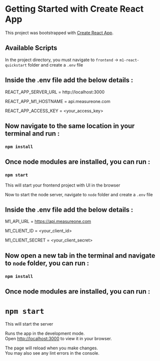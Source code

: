 # Getting Started with Create React App

This project was bootstrapped with [Create React App](https://github.com/facebook/create-react-app).

## Available Scripts

In the project directory, you must navigate to `frontend` -> `m1-react-quickstart` folder and create a `.env` file

## Inside the .env file add the below details :

REACT_APP_SERVER_URL = http://localhost:3000

REACT_APP_M1_HOSTNAME = api.measureone.com

REACT_APP_ACCESS_KEY = <your_access_key>

## Now navigate to the same location in your terminal and run :
### `npm install`

## Once node modules are installed, you can run :
### `npm start`

This will start your frontend project with UI in the browser

Now to start the node server, navigate to `node` folder and create a `.env` file

## Inside the .env file add the below details :

M1_API_URL = https://api.measureone.com

M1_CLIENT_ID = <your_client_id>

M1_CLIENT_SECRET = <your_client_secret>

## Now open a new tab in the terminal and navigate to `node` folder, you can run : 
### `npm install`

## Once node modules are installed, you can run :
# `npm start`

This will start the server

Runs the app in the development mode.\
Open [http://localhost:3000](http://localhost:3001) to view it in your browser.

The page will reload when you make changes.\
You may also see any lint errors in the console.



